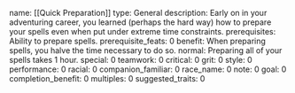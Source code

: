 name: [[Quick Preparation]]
type: General
description: Early on in your adventuring career, you learned (perhaps the hard way) how to prepare your spells even when put under extreme time constraints.
prerequisites: Ability to prepare spells.
prerequisite_feats: 0
benefit: When preparing spells, you halve the time necessary to do so.
normal: Preparing all of your spells takes 1 hour.
special: 0
teamwork: 0
critical: 0
grit: 0
style: 0
performance: 0
racial: 0
companion_familiar: 0
race_name: 0
note: 0
goal: 0
completion_benefit: 0
multiples: 0
suggested_traits: 0
